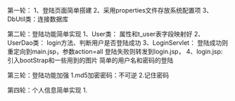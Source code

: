 第一轮：
    1、登陆页面简单搭建
    2、采用properties文件存放系统配置项
    3、DbUtil类：连接数据库

第二轮：登陆功能简单实现
    1、User类：
        属性和t_user表字段映射好
    2、UserDao类：
        login方法、判断用户是否登陆成功
    3、LoginServlet：
        登陆成功则重定向到main.jsp，参数action=all
        登陆失败则转发到login.jsp，
    4、login.jsp:	引入bootStrap和一些用到的图片
        简单的用户名和密码的登陆
        
第三轮：登陆功能加强
    1.md5加密密码：不可逆
    2.记住密码
    
第四轮：个人信息简单实现
    1.